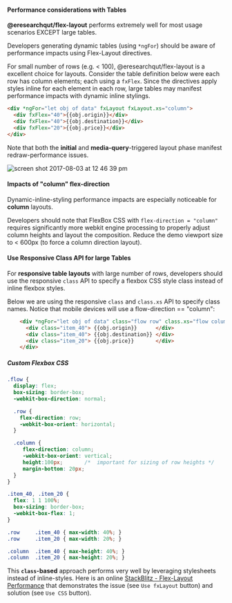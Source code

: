 #### Performance considerations with Tables

**@eresearchqut/flex-layout** performs extremely well for most usage scenarios EXCEPT large tables.

Developers generating dynamic tables (using `*ngFor`) should be aware of performance impacts using Flex-Layout 
directives. 

For small number of rows (e.g. < 100), @eresearchqut/flex-layout is a excellent choice for layouts. Consider the table 
definition below were each row has column elements; each using a `fxFlex`. Since the directives apply styles inline for 
each element in each row, large tables may manifest performance impacts with dynamic inline stylings.

```html
<div *ngFor="let obj of data" fxLayout fxLayout.xs="column">
  <div fxFlex="40">{{obj.origin}}</div>
  <div fxFlex="40">{{obj.destination}}</div>
  <div fxFlex="20">{{obj.price}}</div>
</div>  
```

Note that both the **initial** and **media-query**-triggered layout phase manifest redraw-performance issues.

![screen shot 2017-08-03 at 12 46 39 pm](https://user-images.githubusercontent.com/210413/28935328-d1667e58-7849-11e7-8e2d-5983b4071a1d.png)

#### Impacts of "column" flex-direction

Dynamic-inline-styling performance impacts are especially noticeable for **column** layouts. 

Developers should note that FlexBox CSS with `flex-direction = "column"` requires significantly more webkit engine 
processing to properly adjust column heights and layout the composition.  Reduce the demo viewport size to < 600px 
(to force a column direction layout).  

#### Use Responsive Class API for large Tables

For **responsive table layouts** with large number of rows, developers should use the responsive `class` API to specify 
a flexbox CSS style class instead of inline flexbox styles. 

Below we are using the responsive `class` and `class.xs` API to specify class names. Notice that mobile devices will 
use a flow-direction == "column":

```html
    <div *ngFor="let obj of data" class="flow row" class.xs="flow column">
      <div class="item_40"> {{obj.origin}}      </div>
      <div class="item_40"> {{obj.destination}} </div>
      <div class="item_20"> {{obj.price}}       </div>
    </div>  
```

##### Custom Flexbox CSS  

```css 
.flow { 
  display: flex;  
  box-sizing: border-box;   
  -webkit-box-direction: normal;   

  .row { 
    flex-direction: row;      
    -webkit-box-orient: horizontal;   
  }

  .column { 
     flex-direction: column;   
     -webkit-box-orient: vertical;  
     height:100px;       /*  important for sizing of row heights */
     margin-bottom: 20px;   
  }
}

.item_40, .item_20 {  
  flex: 1 1 100%;   
  box-sizing: border-box;   
  -webkit-box-flex: 1; 
}

.row     .item_40 { max-width: 40%; }
.row     .item_20 { max-width: 20%; }

.column  .item_40 { max-height: 40%; }
.column  .item_20 { max-height: 20%; }
```

This **`class`-based** approach performs very well by leveraging stylesheets instead of inline-styles. Here is an 
online [StackBlitz - Flex-Layout Performance](https://stackblitz.com/edit/angular-flex-layout-seed-jmob2p) that 
demonstrates the issue (see `Use fxLayout` button) and solution (see `Use CSS` button).